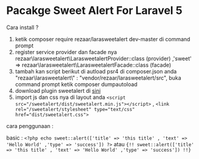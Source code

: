# Pacakge Sweet Alert For Laravel 5

Cara install  ?

1. ketik composer require rezaar/larasweetalert dev-master di command prompt 
2. register service provider dan facade nya rezaar\larasweetalert\LarasweetalertProvider::class (provider) ,'sweet' => rezaar\larasweetalert\LarasweetalertFacade::class (facade)
3. tambah kan script berikut di autload psr4 di composer.json anda "rezaar\\larasweetalert\\" : "vendor/rezaar/larasweetalert/src", buka command prompt ketik composer dumpautoload
4. download plugin sweetalert di [sini](https://github.com/t4t5/sweetalert/archive/master.zip)
5. import js dan css nya di layout anda `<script src="/sweetalert/dist/sweetalert.min.js"></script>` , `<link rel="/sweetalert/stylesheet" type="text/css" href="dist/sweetalert.css">`


cara penggunaan :

basic : 
`<?php echo sweet::alert(['title' => 'this title' , 'text' => 'Hello World' ,'type' => 'success']) ?>` atau `{!! sweet::alert(['title' => 'this title' , 'text' => 'Hello World' ,'type' => 'success']) !!}`


